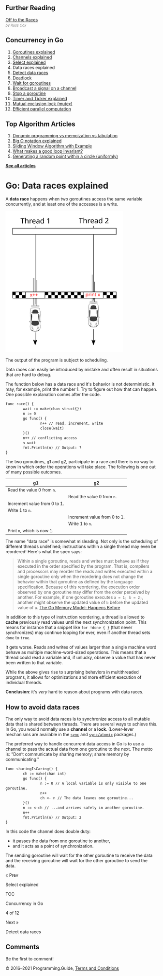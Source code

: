 <span class="underline"></span>

<span class="underline"></span>

Further Reading
---------------

[Off to the Races](https://research.swtch.com/gorace)  
<span style="color: grey; font-style: italic; font-size: smaller">by Russ Cox</span>

Concurrency in Go
-----------------

1.  [Goroutines explained](goroutines-explained.html)
2.  [Channels explained](channels-explained.html)
3.  [Select explained](select-explained.html)
4.  Data races explained
5.  [Detect data races](detect-data-races.html)
6.  [Deadlock](detect-deadlock.html)
7.  [Wait for goroutines](wait-for-goroutines-waitgroup.html)
8.  [Broadcast a signal on a channel](broadcast-channel.html)
9.  [Stop a goroutine](stop-goroutine.html)
10. [Timer and Ticker explained](time-reset-wait-stop-timeout-cancel-interval.html)
11. [Mutual exclusion lock (mutex)](mutex-explained.html)
12. [Efficient parallel computation](efficient-parallel-computation.html)

<span class="underline"></span>

Top Algorithm Articles
----------------------

1.  [Dynamic programming vs memoization vs tabulation](../dynamic-programming-vs-memoization-vs-tabulation.html)
2.  [Big O notation explained](../big-o-notation-explained.html)
3.  [Sliding Window Algorithm with Example](../sliding-window-example.html)
4.  [What makes a good loop invariant?](../what-makes-a-good-loop-invariant.html)
5.  [Generating a random point within a circle (uniformly)](../random-point-within-circle.html)

[**See all articles**](../index.html)

Go: Data races explained
========================

A **data race** happens when two goroutines access the same variable concur­rently, and at least one of the accesses is a write.

![Two cars racing, illustrating a data race](data-races-explained/data-race.svg)

The output of the program is subject to scheduling.

Data races can easily be introduced by mistake and often result in situations that are hard to debug.

The function below has a data race and it's behavior is not deterministic. It may, for example, print the number 1. Try to figure out how that can happen. One possible explanation comes after the code.

    func race() {
            wait := make(chan struct{})
            n := 0
            go func() {
                    n++ // read, increment, write
                    close(wait)
            }()
            n++ // conflicting access
            <-wait
            fmt.Println(n) // Output: ?
    }

The two goroutines, g1 and g2, participate in a race and there is no way to know in which order the operations will take place. The following is one out of many possible outcomes.

<table><thead><tr class="header"><th>g1</th><th>g2</th></tr></thead><tbody><tr class="odd"><td>Read the value 0 from <code>n</code>.</td><td></td></tr><tr class="even"><td></td><td>Read the value 0 from <code>n</code>.</td></tr><tr class="odd"><td>Incre­ment value from 0 to 1.</td><td></td></tr><tr class="even"><td>Write 1 to <code>n</code>.</td><td></td></tr><tr class="odd"><td></td><td>Incre­ment value from 0 to 1.</td></tr><tr class="even"><td></td><td>Write 1 to <code>n</code>.</td></tr><tr class="odd"><td>Print <code>n</code>, which is now 1.</td><td></td></tr></tbody></table>

The name "data race" is somewhat misleading. Not only is the scheduling of different threads undefined; instructions within a single thread may even be reordered! Here's what the spec says:

> Within a single goroutine, reads and writes must behave as if they executed in the order specified by the program. That is, compilers and processors may reorder the reads and writes executed within a single goroutine only when the reordering does not change the behavior within that goroutine as defined by the language specification. Because of this reordering, the execution order observed by one goroutine may differ from the order perceived by another. For example, if one goroutine executes `a = 1; b = 2;`, another might observe the updated value of `b` before the updated value of `a`. <a href="https://golang.org/ref/mem" class="quote-source">The Go Memory Model: Happens Before</a>

In addition to this type of instruction reordering, a thread is allowed to **cache** previously read values until the next synchronization point. This means for instance that a snippet like `for !done { }` (that never synchronizes) may continue looping for ever, even if another thread sets `done` to `true`.

It gets worse. Reads and writes of values larger than a single machine word behave as multiple machine-word-sized operations. This means that a thread could read a variable and, if unlucky, observe a value that has never been written to that variable.

While the above gives rise to surprising behaviors in multithreaded programs, it allows for optimizations and more efficient execution of individual threads.

**Conclusion**: it's *very* hard to reason about programs with data races.

How to avoid data races
-----------------------

The only way to avoid data races is to synchronize access to all mutable data that is shared between threads. There are several ways to achieve this. In Go, you would normally use a **channel** or a **lock**. (Lower-lever mechanisms are available in the [`sync`](https://golang.org/pkg/sync/) and [`sync/atomic`](https://golang.org/pkg/sync/atomic/) packages.)

The preferred way to handle concurrent data access in Go is to use a channel to pass the actual data from one goroutine to the next. The motto is: "Don’t communicate by sharing memory; share memory by communicating."

    func sharingIsCaring() {
            ch := make(chan int)
            go func() {
                    n := 0 // A local variable is only visible to one goroutine.
                    n++
                    ch <- n // The data leaves one goroutine...
            }()
            n := <-ch // ...and arrives safely in another goroutine.
            n++
            fmt.Println(n) // Output: 2
    }

In this code the channel does double duty:

-   it passes the data from one goroutine to another,
-   and it acts as a point of synchronization.

The sending goroutine will wait for the other goroutine to receive the data and the receiving goroutine will wait for the other goroutine to send the data.

<a href="select-explained.html" class="prev"></a>

« Prev

Select explained

[](go-concurrency-tutorial.html#toc)

TOC

Concurrency in Go

4 of 12

<a href="detect-data-races.html" class="next"></a>

Next »

Detect data races

Comments
--------

Be the first to comment!

© 2016–2021 Programming.Guide, [Terms and Conditions](../terms-and-conditions.html)
